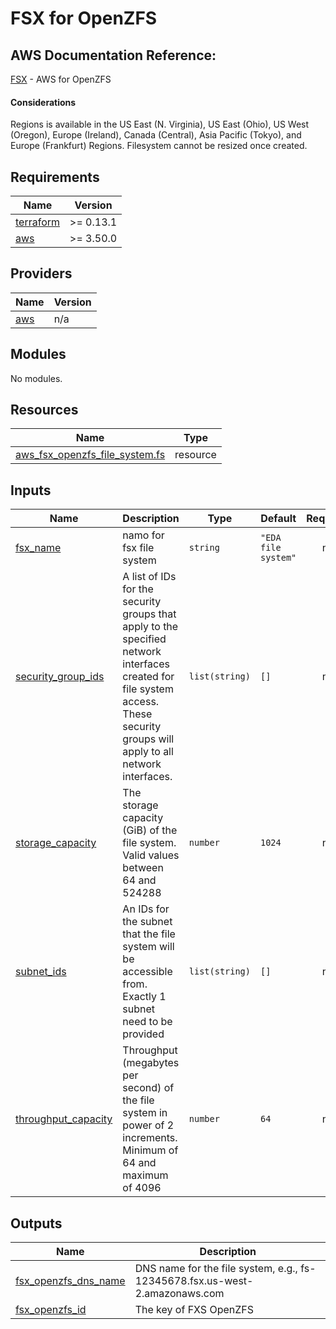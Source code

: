 # FSX for OpenZFS
## AWS Documentation Reference:
[FSX](https://aws.amazon.com/blogs/aws/new-amazon-fsx-for-openzfs/) - AWS for OpenZFS

#### Considerations
Regions  is available in the US East (N. Virginia), US East (Ohio), US West (Oregon), Europe (Ireland), Canada (Central), Asia Pacific (Tokyo), and Europe (Frankfurt) Regions.
Filesystem cannot be resized once created.

<!-- BEGIN_TF_DOCS -->
## Requirements

| Name | Version |
|------|---------|
| <a name="requirement_terraform"></a> [terraform](#requirement\_terraform) | >= 0.13.1 |
| <a name="requirement_aws"></a> [aws](#requirement\_aws) | >= 3.50.0 |

## Providers

| Name | Version |
|------|---------|
| <a name="provider_aws"></a> [aws](#provider\_aws) | n/a |

## Modules

No modules.

## Resources

| Name | Type |
|------|------|
| [aws_fsx_openzfs_file_system.fs](https://registry.terraform.io/providers/hashicorp/aws/latest/docs/resources/fsx_openzfs_file_system) | resource |

## Inputs

| Name | Description | Type | Default | Required |
|------|-------------|------|---------|:--------:|
| <a name="input_fsx_name"></a> [fsx\_name](#input\_fsx\_name) | namo for fsx file system | `string` | `"EDA file system"` | no |
| <a name="input_security_group_ids"></a> [security\_group\_ids](#input\_security\_group\_ids) | A list of IDs for the security groups that apply to the specified network interfaces created for file system access. These security groups will apply to all network interfaces. | `list(string)` | `[]` | no |
| <a name="input_storage_capacity"></a> [storage\_capacity](#input\_storage\_capacity) | The storage capacity (GiB) of the file system. Valid values between 64 and 524288 | `number` | `1024` | no |
| <a name="input_subnet_ids"></a> [subnet\_ids](#input\_subnet\_ids) | An IDs for the subnet that the file system will be accessible from. Exactly 1 subnet need to be provided | `list(string)` | `[]` | no |
| <a name="input_throughput_capacity"></a> [throughput\_capacity](#input\_throughput\_capacity) | Throughput (megabytes per second) of the file system in power of 2 increments. Minimum of 64 and maximum of 4096 | `number` | `64` | no |

## Outputs

| Name | Description |
|------|-------------|
| <a name="output_fsx_openzfs_dns_name"></a> [fsx\_openzfs\_dns\_name](#output\_fsx\_openzfs\_dns\_name) | DNS name for the file system, e.g., fs-12345678.fsx.us-west-2.amazonaws.com |
| <a name="output_fsx_openzfs_id"></a> [fsx\_openzfs\_id](#output\_fsx\_openzfs\_id) | The key of FXS OpenZFS |
<!-- END_TF_DOCS -->